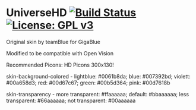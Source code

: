 UniverseHD [![Build Status](https://travis-ci.org/OpenVisionE2/UniverseHD-skin.svg?branch=master)](https://travis-ci.org/OpenVisionE2/UniverseHD-skin) [![License: GPL v3](https://img.shields.io/badge/License-GPLv3-blue.svg)](https://www.gnu.org/licenses/gpl-3.0)
==========

Original skin by teamBlue for GigaBlue

Modified to be compatible with Open Vision

Recommended Picons: HD Picons 300x130!

skin-background-colored - lightblue: #0061b8da; blue: #007392bd; violett: #00a658d3; red: #00d67c67; green: #00b5d364; pink: #00d7618b

skin-transparency - more transparent: #ffaaaaaa; default: #bbaaaaaa; less transparent: #66aaaaaa; not transparent: #00aaaaaa
